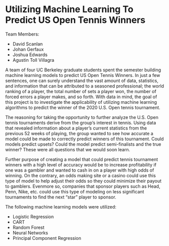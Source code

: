 # Utilizing Machine Learning To Predict US Open Tennis Winners

Team Members:
- David Scanlan
- Johan Gerfaux
- Joshua Edwards
- Agustin Toll Villagra

A team of four UC Berkeley graduate students spent the semester building machine learning models to predict US Open Tennis Winners. In just a few sentences, one can surely understand the vast amount of data, statistics, and information that can be attributed to a seasoned professional; the world ranking of a player, the total number of sets a player won,  the number of forced errors a player makes, and so forth. With data in mind, the goal of this project is to investigate the applicability of utilizing machine learning algorithms to predict the winner of the 2020 U.S. Open tennis tournament. 

The reasoning for taking the opportunity to further analyze the U.S. Open tennis tournaments derive from the group’s interest in tennis. Using data that revealed information about a player’s current statistics from the previous 52 weeks of playing, the group wanted to see how accurate a model could be made to correctly predict winners of this tournament. Could models predict upsets? Could the model predict semi-finalists and the true winner? These were all questions that we would soon learn.

Further purpose of creating a model that could predict tennis tournament winners with a high level of accuracy would be to increase profitability if one was a gambler and wanted to cash in on a player with high odds of winning. On the contrary, an odds making site or a casino could use this type of model to help adjust their odds so they could minimize their payout to gamblers. Evenmore so, companies that sponsor players such as Head, Penn, Nike, etc. could use this type of modeling on less significant tournaments to find the next “star” player to sponsor. 

The following machine learning models were utilized:
- Logistic Regression
- CART
- Random Forest
- Neural Networks
- Principal Component Regression	

